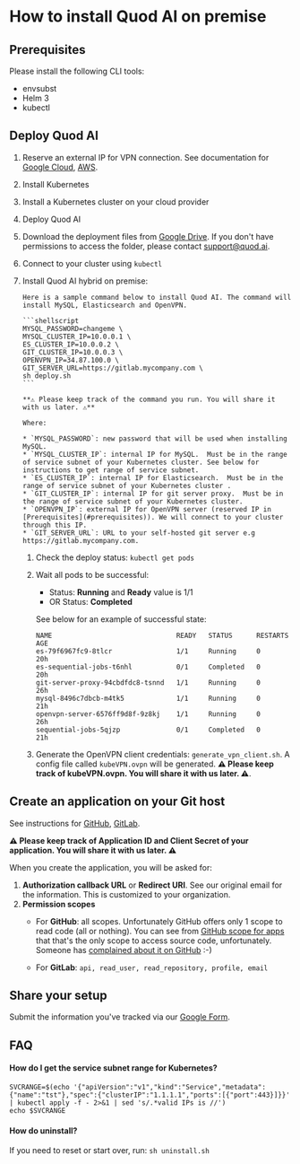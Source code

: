 # How to install Quod AI on premise

## Prerequisites

Please install the following CLI tools:

- envsubst
- Helm 3
- kubectl

## Deploy Quod AI

1. Reserve an external IP for VPN connection. See documentation for [Google Cloud](https://cloud.google.com/compute/docs/ip-addresses/reserve-static-external-ip-address), [AWS](https://docs.aws.amazon.com/AWSEC2/latest/UserGuide/elastic-ip-addresses-eip.html).
1. Install Kubernetes 
 1. Install a Kubernetes cluster on your cloud provider
1. Deploy Quod AI
 1. Download the deployment files from [Google Drive](https://drive.google.com/drive/folders/16AhYhBLm_ulZFXuzETAmfiCgjtJrL5nq?usp=sharing). If you don't have permissions to access the folder, please contact [support@quod.ai](mailto:support@quod.ai).
 1. Connect to your cluster using `kubectl`
 1. Install Quod AI hybrid on premise:

		Here is a sample command below to install Quod AI. The command will install MySQL, Elasticsearch and OpenVPN.

		```shellscript
		MYSQL_PASSWORD=changeme \
		MYSQL_CLUSTER_IP=10.0.0.1 \
		ES_CLUSTER_IP=10.0.0.2 \
		GIT_CLUSTER_IP=10.0.0.3 \
		OPENVPN_IP=34.87.100.0 \
		GIT_SERVER_URL=https://gitlab.mycompany.com \
		sh deploy.sh
		```
		
		**⚠️ Please keep track of the command you run. You will share it with us later. ⚠️**
		
		Where:
		
		* `MYSQL_PASSWORD`: new password that will be used when installing MySQL.
		* `MYSQL_CLUSTER_IP`: internal IP for MySQL.  Must be in the range of service subnet of your Kubernetes cluster. See below for instructions to get range of service subnet.
		* `ES_CLUSTER_IP`: internal IP for Elasticsearch.  Must be in the range of service subnet of your Kubernetes cluster .
		* `GIT_CLUSTER_IP`: internal IP for git server proxy.  Must be in the range of service subnet of your Kubernetes cluster.
		* `OPENVPN_IP`: external IP for OpenVPN server (reserved IP in [Prerequisites](#prerequisites)). We will connect to your cluster through this IP.
		* `GIT_SERVER_URL`: URL to your self-hosted git server e.g https://gitlab.mycompany.com.
		
	1. Check the deploy status: `kubectl get pods`
	1. Wait all pods to be successful:
		- Status: **Running** and **Ready** value is 1/1
		- OR Status: **Completed**

		See below for an example of successful state:
		
		```
		NAME                               READY   STATUS      RESTARTS   AGE
		es-79f6967fc9-8tlcr                1/1     Running     0          20h
		es-sequential-jobs-t6nhl           0/1     Completed   0          20h
		git-server-proxy-94cbdfdc8-tsnnd   1/1     Running     0          26h
		mysql-8496c7dbcb-m4tk5             1/1     Running     0          21h
		openvpn-server-6576ff9d8f-9z8kj    1/1     Running     0          26h
		sequential-jobs-5qjzp              0/1     Completed   0          21h
		```
	1. Generate the OpenVPN client credentials: `generate_vpn_client.sh`. A config file called `kubeVPN.ovpn` will be generated. **⚠️ Please keep track of kubeVPN.ovpn. You will share it with us later. ⚠️**.

## Create an application on your Git host

See instructions for [GitHub](https://docs.github.com/en/free-pro-team@latest/developers/apps/creating-an-oauth-app), [GitLab](https://docs.gitlab.com/ee/integration/oauth_provider.html#adding-an-application-through-the-profile). 

**⚠️ Please keep track of Application ID and Client Secret of your application. You will share it with us later. ⚠️**

When you create the application, you will be asked for:

1. **Authorization callback URL** or **Redirect URI**. See our original email for the information. This is customized to your organization.
2. 	**Permission scopes**
	- For **GitHub**: all scopes. Unfortunately GitHub offers only 1 scope to read code (all or nothing). You can see from [GitHub scope for apps](https://docs.github.com/en/free-pro-team@latest/developers/apps/scopes-for-oauth-apps#available-scopes) that that's the only scope to access source code, unfortunately. Someone has [complained about it on GitHub](https://github.com/jollygoodcode/jollygoodcode.github.io/issues/6) :-)

	- For **GitLab**: `api, read_user, read_repository, profile, email`

## Share your setup 

Submit the information you've tracked via our [Google Form](https://docs.google.com/forms/d/e/1FAIpQLSefjQ4DuRoch0WuU9QHK_nNuST58M6GkzewMBjU0MBNk7HBsg/viewform).

## FAQ

#### How do I get the service subnet range for Kubernetes? 
	
```
SVCRANGE=$(echo '{"apiVersion":"v1","kind":"Service","metadata":{"name":"tst"},"spec":{"clusterIP":"1.1.1.1","ports":[{"port":443}]}}' | kubectl apply -f - 2>&1 | sed 's/.*valid IPs is //')
echo $SVCRANGE
```

#### How do uninstall? 

If you need to reset or start over, run: `sh uninstall.sh`
